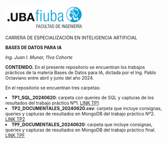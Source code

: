 <img src="https://github.com/hernancontigiani/ceia_memorias_especializacion/raw/master/Figures/logoFIUBA.jpg" width="250" align="center">

CARRERA DE ESPECIALIZACIÓN EN INTELIGENCIA ARTIFICIAL

**BASES DE DATOS PARA IA**

*Ing. Juan I. Munar, 11va Cohorte*

**CONTENIDO.** En el presente repositorio se encuentran los trabajos prácticos de la materia Bases de Datos para IA, dictada por el Ing. Pablo Octaviano entre abril y junio del año 2024. 


En el repositorio se encuentran tres carpetas:
<li> <b>TP1_SQL_20240620</b>: carpeta con queries de SQL y capturas de los resultados del trabajo práctico Nº1. <a href="https://github.com/juanimunar/CEIA_BDIA_TPS_JIM/tree/main/TP1_SQL_20240620">LINK TP1</a> </li>

<li> <b>TP2_DOCUMENTALES_20240620.csv</b>: carpeta que incluye consignas, queries y capturas de resultados en MongoDB del trabajo práctico Nº2. <a href="https://github.com/juanimunar/CEIA_BDIA_TPS_JIM/tree/main/TP2_DOCUMENTALES_20240620">LINK TP2</a></li>

<li> <b>TPF_DOCUMENTALES_20240620</b>: carpeta que incluye consignas, queries y capturas de resultados en MongoDB del trabajo práctico final. <a href="https://github.com/juanimunar/CEIA_BDIA_TPS_JIM/tree/main/TPF_DOCUMENTALES_20240620">LINK TPF</a></li>
